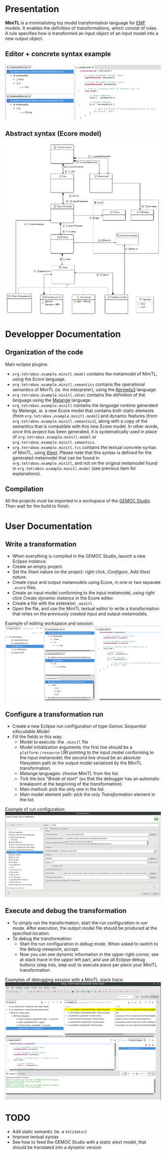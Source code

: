 # Presentation

**MiniTL** is a minimalisting toy model transformation language for [EMF](http://www.eclipse.org/modeling/emf/) models. It enables the definition of transformations, which consist of rules. A rule specifies how is transformed an input object of an input model into a new output object.

## Editor + concrete syntax example

![Example of MiniTL transformation](img/screenshot.png)

## Abstract syntax (Ecore model)

![MiniTL abstract syntax (Ecore model)](img/as.png)



# Developper Documentation

## Organization of the code

Main eclipse plugins:

- `org.tetrabox.example.minitl.model` contains the metamodel of MiniTL, using the Ecore language.
- `org.tetrabox.example.minitl.semantics` contains the operational semantics of MiniTL (ie. the interpreter), using the [Kermeta3](http://diverse-project.github.io/k3/) language.
- `org.tetrabox.example.minitl.xdsml` contains the definition of the language using the [Melange](http://melange.inria.fr/) language.
- `org.tetrabox.example.minitl` contains the *language runtime* generated by Melange, *ie.* a new Ecore model that contains both static elements (from `org.tetrabox.example.minitl.model`) and dynamic features (from `org.tetrabox.example.minitl.semantics`), along with a copy of the semantics that is compatible with this new Ecore model. In other words, once this project has been generated, it is systematically used in place of `org.tetrabox.example.minitl.model` or `org.tetrabox.example.minitl.semantics`.
- `org.tetrabox.example.minitl.tcs` contains the textual concrete syntax of MiniTL, using [Xtext](https://eclipse.org/Xtext/). Please note that this syntax is defined for the generated metamodel that can be found in `org.tetrabox.example.minitl`, and not on the original metamodel found in `org.tetrabox.example.minitl.model` (see previous item for explanations).

## Compilation

All the projects must be imported in a workspace of the [GEMOC Studio](http://gemoc.org/studio). Then wait for the build to finish.

# User Documentation

## Write a transformation

- When everything is compiled in the GEMOC Studio, launch a new Eclipse instance.
- Create an empty project.
- Set the Xtext nature on the project: right click, *Configure*, *Add Xtext nature*.
- Create input and output metamodels using Ecore, in one or two separate `.ecore` files.
- Create an input model conforming to the input metamodel, using right click *Create dynamic instance* in the Ecore editor.
- Create a file with the extension `.minitl`.
- Open the file, and use the MiniTL textual editor to write a transformation that relies on the previously created input and output metamodels.

Example of editing workspace and session:
![Example of MiniTL transformation](img/editing.png)

## Configure a transformation run

- Create a new Eclipse run configuration of type *Gemoc Sequential eXecutable Model*
- Fill the fields in this way:
	- Model to execute: the `.minitl` file
	- Model initialization arguments: the first line should be a `platform:/resource` URI pointing to the input model conforming to the input metamodel; the second line shoud be an absolute filesystem path to the output model serialized by the MiniTL transformation.
	- Melange languages: choose MiniTL from the list.
	- Tick the box "*Break at start*" (so that the debugger has an automatic breakpoint at the beginning of the transformation).
	- Main method: pick the only one in the list.
	- Main model element path: pick the only *Transformation* element in the list.

Example of run configuration:
![Example of MiniTL transformation](img/runconf.png)


## Execute and debug the transformation

- To simply run the transformation, start the run configuration in *run* mode. After execution, the output model file should be produced at the specified location.
- To debug the transformation:
	- Start the run configuration in *debug* mode. When asked to switch to the debug viewpoint, accept.
	- Now you can see dynamic information in the upper right corner, see at stack trace in the upper left part, and use all Eclipse debug buttons (step into, step out) to execute piece per piece your MiniTL transformation.

Examples of debugging session with a MiniTL stack trace:
![Example of MiniTL transformation](img/debug.png)




# TODO

- Add static semantic (ie. a `Validator`)
- Improve textual syntax
- See how to feed the GEMOC Studio with a static xtext model, that should be translated into a dynamic version
